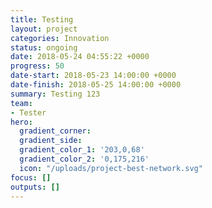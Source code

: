 ```yaml
---
title: Testing
layout: project
categories: Innovation
status: ongoing
date: 2018-05-24 04:55:22 +0000
progress: 50
date-start: 2018-05-23 14:00:00 +0000
date-finish: 2018-05-25 14:00:00 +0000
summary: Testing 123
team:
- Tester
hero:
  gradient_corner: 
  gradient_side:
  gradient_color_1: '203,0,68'
  gradient_color_2: '0,175,216'
  icon: "/uploads/project-best-network.svg"
focus: []
outputs: []
---
```

